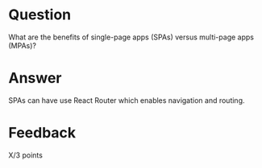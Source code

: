 # Question

What are the benefits of single-page apps (SPAs) versus multi-page apps (MPAs)?

# Answer

SPAs can have use React Router which enables navigation and routing.

# Feedback

X/3 points

